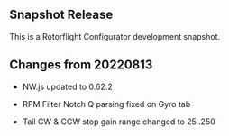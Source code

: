 ## Snapshot Release

This is a Rotorflight Configurator development snapshot.


## Changes from 20220813

- NW.js updated to 0.62.2

- RPM Filter Notch Q parsing fixed on Gyro tab

- Tail CW & CCW stop gain range changed to 25..250
